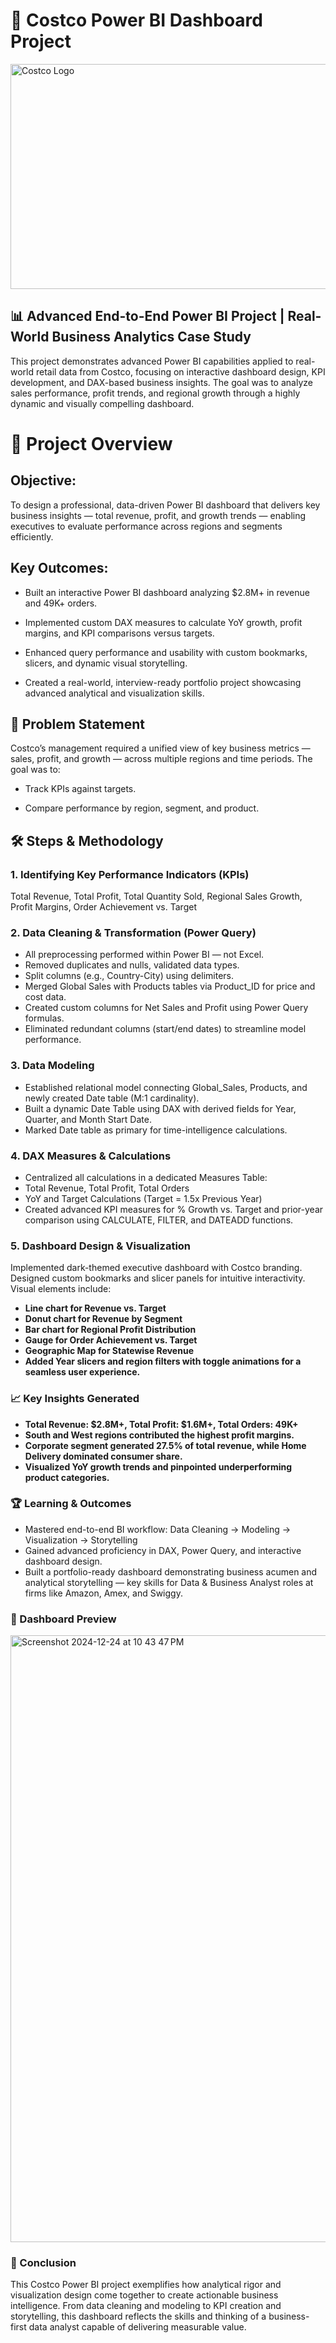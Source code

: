 # 🧾 Costco Power BI Dashboard Project
<img width="1008" height="360" alt="Costco Logo" src="https://github.com/user-attachments/assets/4e8c92af-6caa-41ce-a65c-5a4f1f4d4fe0" />

## 📊 Advanced End-to-End Power BI Project | Real-World Business Analytics Case Study

This project demonstrates advanced Power BI capabilities applied to real-world retail data from Costco, focusing on interactive dashboard design, KPI development, and DAX-based business insights. The goal was to analyze sales performance, profit trends, and regional growth through a highly dynamic and visually compelling dashboard.

# 🚀 Project Overview

## Objective:
To design a professional, data-driven Power BI dashboard that delivers key business insights — total revenue, profit, and growth trends — enabling executives to evaluate performance across regions and segments efficiently.

## Key Outcomes:

- Built an interactive Power BI dashboard analyzing $2.8M+ in revenue and 49K+ orders.

- Implemented custom DAX measures to calculate YoY growth, profit margins, and KPI comparisons versus targets. 

- Enhanced query performance and usability with custom bookmarks, slicers, and dynamic visual storytelling.

- Created a real-world, interview-ready portfolio project showcasing advanced analytical and visualization skills.

## 🧩 Problem Statement

Costco’s management required a unified view of key business metrics — sales, profit, and growth — across multiple regions and time periods.
The goal was to:

- Track KPIs against targets.

- Compare performance by region, segment, and product.

## 🛠️ Steps & Methodology
### 1. Identifying Key Performance Indicators (KPIs)

Total Revenue, Total Profit, Total Quantity Sold, Regional Sales Growth, Profit Margins, Order Achievement vs. Target

### 2. Data Cleaning & Transformation (Power Query)

- All preprocessing performed within Power BI — not Excel.
- Removed duplicates and nulls, validated data types.
- Split columns (e.g., Country-City) using delimiters.
- Merged Global Sales with Products tables via Product_ID for price and cost data.
- Created custom columns for Net Sales and Profit using Power Query formulas.
- Eliminated redundant columns (start/end dates) to streamline model performance.

### 3. Data Modeling

- Established relational model connecting Global_Sales, Products, and newly created Date table (M:1 cardinality).
- Built a dynamic Date Table using DAX with derived fields for Year, Quarter, and Month Start Date.
- Marked Date table as primary for time-intelligence calculations.

### 4. DAX Measures & Calculations

- Centralized all calculations in a dedicated Measures Table:
- Total Revenue, Total Profit, Total Orders
- YoY and Target Calculations (Target = 1.5x Previous Year)
- Created advanced KPI measures for % Growth vs. Target and prior-year comparison using CALCULATE, FILTER, and DATEADD functions.

### 5. Dashboard Design & Visualization

Implemented dark-themed executive dashboard with Costco branding.
Designed custom bookmarks and slicer panels for intuitive interactivity.
Visual elements include:
- **Line chart for Revenue vs. Target**
- **Donut chart for Revenue by Segment**
- **Bar chart for Regional Profit Distribution**
- **Gauge for Order Achievement vs. Target**
- **Geographic Map for Statewise Revenue**
- **Added Year slicers and region filters with toggle animations for a seamless user experience.**

### 📈 Key Insights Generated

- **Total Revenue: $2.8M+, Total Profit: $1.6M+, Total Orders: 49K+**
- **South and West regions contributed the highest profit margins.**
- **Corporate segment generated 27.5% of total revenue, while Home Delivery dominated consumer share.**
- **Visualized YoY growth trends and pinpointed underperforming product categories.**

### 🏆 Learning & Outcomes
 
- Mastered end-to-end BI workflow: Data Cleaning → Modeling → Visualization → Storytelling
- Gained advanced proficiency in DAX, Power Query, and interactive dashboard design.
- Built a portfolio-ready dashboard demonstrating business acumen and analytical storytelling — key skills for Data & Business Analyst roles at firms like Amazon, Amex, and Swiggy.

### 📸 Dashboard Preview
<img width="1745" height="971" alt="Screenshot 2024-12-24 at 10 43 47 PM" src="https://github.com/user-attachments/assets/3b8f7b56-57ba-4f11-bc30-28cc3b5471f8" />

### 🧾 Conclusion

This Costco Power BI project exemplifies how analytical rigor and visualization design come together to create actionable business intelligence. From data cleaning and modeling to KPI creation and storytelling, this dashboard reflects the skills and thinking of a business-first data analyst capable of delivering measurable value.
